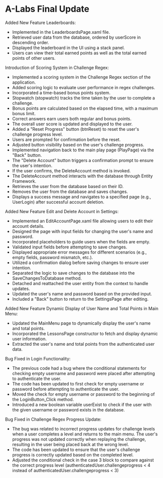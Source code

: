 # A-Labs Final Update

Added New Feature Leaderboards:
-	Implemented in the LeaderboardsPage.xaml file.
- Retrieved user data from the database, ordered by userScore in descending order.
- Displayed the leaderboard in the UI using a stack panel.
-	Users can view their total earned points as well as the total earned points of other users.

Introduction of Scoring System in Challenge Regex:
- Implemented a scoring system in the Challenge Regex section of the application.
- Added scoring logic to evaluate user performance in regex challenges.
- Incorporated a time-based bonus points system.
- Stopwatch (stopwatch) tracks the time taken by the user to complete a challenge.
- Bonus points are calculated based on the elapsed time, with a maximum bonus limit.
- Correct answers earn users both regular and bonus points.
- The overall user score is updated and displayed to the user.
- Added a "Reset Progress" button (btnReset) to reset the user's challenge progress level.
- Users are prompted for confirmation before the reset.
- Adjusted button visibility based on the user's challenge progress.
- Implemented navigation back to the main play page (PlayPage) via the "Back" button.
- The "Delete Account" button triggers a confirmation prompt to ensure the user's intention.
- If the user confirms, the DeleteAccount method is invoked.
- The DeleteAccount method interacts with the database through Entity Framework.
- Retrieves the user from the database based on their ID.
- Removes the user from the database and saves changes.
- Displays a success message and navigates to a specified page (e.g., UserLogin) after successful account deletion.

Added New Feature Edit and Delete Account in Settings:
- Implemented an EditAccountPage.xaml file allowing users to edit their account details.
- Designed the page with input fields for changing the user's name and password.
- Incorporated placeholders to guide users when the fields are empty.
- Validated input fields before attempting to save changes.
- Displayed appropriate error messages for different scenarios (e.g., empty fields, password mismatch, etc.).
- Utilized a confirmation dialog before saving changes to ensure user intention.
- Separated the logic to save changes to the database into the SaveChangesToDatabase method.
- Detached and reattached the user entity from the context to handle updates.
- Updated the user's name and password based on the provided input.
- Included a "Back" button to return to the SettingsPage after editing.

Added New Feature Dynamic Display of User Name and Total Points in Main Menu:
- Updated the MainMenu page to dynamically display the user's name and total points.
- Incorporated the LessonsPage constructor to fetch and display dynamic user information.
- Extracted the user's name and total points from the authenticated user data.

Bug Fixed in Login Functionality:
- The previous code had a bug where the conditional statements for checking empty username and password were placed after attempting to 
  authenticate the user.
- The code has been updated to first check for empty username or password before attempting to authenticate the user.
- Moved the check for empty username or password to the beginning of the LoginButton_Click method.
- Introduced a new boolean variable userExist to check if the user with the given username or password exists in the database.

Bug Fixed in Challenge Regex Progress Update:
- The bug was related to incorrect progress updates for challenge levels when a user completes a level and returns to the main menu. The 
  user's progress was not updated correctly when replaying the challenge, resulting in the user being placed back at the wrong level.
- The code has been updated to ensure that the user's challenge progress is correctly updated based on the completed level.
- Adjusted the conditional check in the case 3 block to compare against the correct progress level (authenticatedUser.challengeprogress < 
  4 instead of authenticatedUser.challengeprogress < 3)

